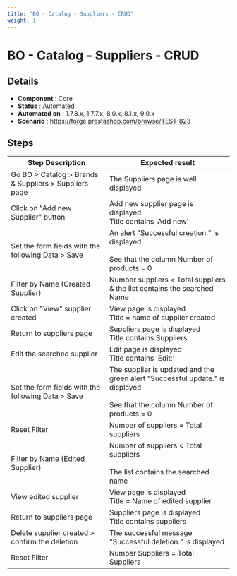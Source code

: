 ```yaml
---
title: "BO - Catalog - Suppliers - CRUD"
weight: 1
---
```


# BO - Catalog - Suppliers - CRUD
## Details
* **Component** : Core
* **Status** : Automated
* **Automated on** : 1.7.8.x, 1.7.7.x, 8.0.x, 8.1.x, 9.0.x
* **Scenario** : https://forge.prestashop.com/browse/TEST-823

## Steps
| Step Description | Expected result |
| ----- | ----- |
| Go BO > Catalog > Brands & Suppliers > Suppliers page | The Suppliers page is well displayed |
| Click on "Add new Supplier" button | Add new supplier page is displayed <br>Title contains 'Add new' |
| Set the form fields with the following Data > Save | An alert "Successful creation." is displayed<br><br>See that the column Number of products = 0 |
| Filter by Name (Created Supplier) | Number suppliers < Total suppliers & the list contains the searched Name |
| Click on "View" supplier created | View page is displayed <br>Title = name of supplier created |
| Return to suppliers page | Suppliers page is displayed <br>Title contains Suppliers |
| Edit the searched supplier | Edit page is displayed <br>Title contains 'Edit:' |
| Set the form fields with the following Data > Save | The supplier is updated and the green alert "Successful update." is displayed<br><br>See that the column Number of products = 0 |
| Reset Filter | Number of suppliers = Total suppliers |
| Filter by Name (Edited Supplier) | Number of suppliers < Total suppliers<br><br>The list contains the searched name |
| View edited supplier | View page is displayed <br>Title = Name of edited supplier |
| Return to suppliers page | Suppliers page is displayed <br>Title contains suppliers |
| Delete supplier created > confirm the deletion | The successful message "Successful deletion." is displayed |
| Reset Filter | Number Suppliers = Total Suppliers |

